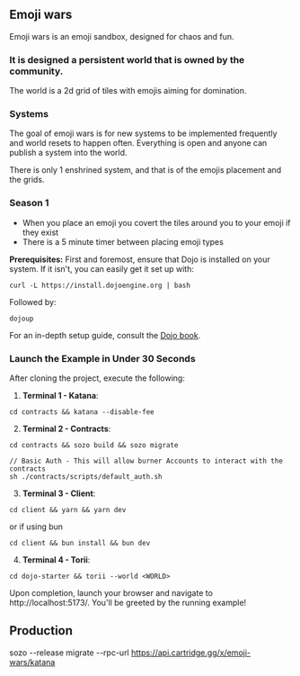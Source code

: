 ## Emoji wars

Emoji wars is an emoji sandbox, designed for chaos and fun.

### It is designed a persistent world that is owned by the community.

The world is a 2d grid of tiles with emojis aiming for domination.

### Systems

The goal of emoji wars is for new systems to be implemented frequently and world resets to happen often. Everything is open and anyone can publish a system into the world.

There is only 1 enshrined system, and that is of the emojis placement and the grids.

### Season 1

- When you place an emoji you covert the tiles around you to your emoji if they exist
- There is a 5 minute timer between placing emoji types

**Prerequisites:** First and foremost, ensure that Dojo is installed on your system. If it isn't, you can easily get it set up with:

```console
curl -L https://install.dojoengine.org | bash
```

Followed by:

```console
dojoup    
```

For an in-depth setup guide, consult the [Dojo book](https://book.dojoengine.org/getting-started/quick-start.html).

### Launch the Example in Under 30 Seconds

After cloning the project, execute the following:

1. **Terminal 1 - Katana**:

```console
cd contracts && katana --disable-fee
```

2. **Terminal 2 - Contracts**:

```console
cd contracts && sozo build && sozo migrate

// Basic Auth - This will allow burner Accounts to interact with the contracts
sh ./contracts/scripts/default_auth.sh
```

3. **Terminal 3 - Client**:

```console
cd client && yarn && yarn dev
```

or if using bun

```console
cd client && bun install && bun dev
```

4. **Terminal 4 - Torii**:

```console
cd dojo-starter && torii --world <WORLD>
```

Upon completion, launch your browser and navigate to http://localhost:5173/. You'll be greeted by the running example!


## Production
sozo --release migrate --rpc-url https://api.cartridge.gg/x/emoji-wars/katana